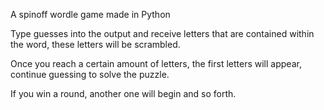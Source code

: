 A spinoff wordle game made in Python

Type guesses into the output and receive letters that are contained within the word, these letters will be scrambled.

Once you reach a certain amount of letters, the first letters will appear, continue guessing to solve the puzzle.

If you win a round, another one will begin and so forth.

